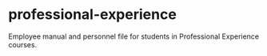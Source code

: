 # professional-experience
Employee manual and personnel file for students in Professional Experience courses.
